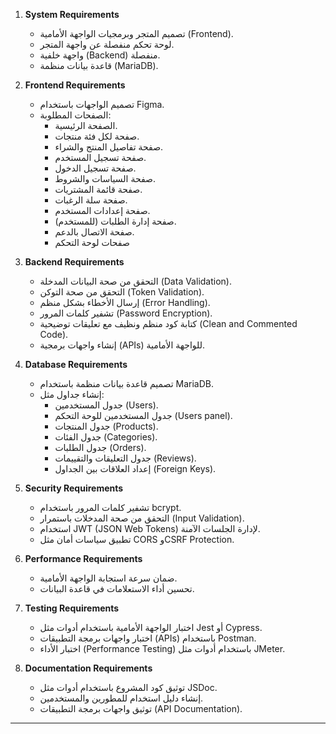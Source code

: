 1. **System Requirements**  
   - تصميم المتجر وبرمجيات الواجهة الأمامية (Frontend).  
   - لوحة تحكم منفصلة عن واجهة المتجر.  
   - واجهة خلفية (Backend) منفصلة.  
   - قاعدة بيانات منظمة (MariaDB).  

2. **Frontend Requirements**  
   - تصميم الواجهات باستخدام Figma.  
   - الصفحات المطلوبة:  
     - الصفحة الرئيسية.  
     - صفحة لكل فئة منتجات.  
     - صفحة تفاصيل المنتج والشراء.  
     - صفحة تسجيل المستخدم.  
     - صفحة تسجيل الدخول.  
     - صفحة السياسات والشروط.  
     - صفحة قائمة المشتريات.  
     - صفحة سلة الرغبات.  
     - صفحة إعدادات المستخدم.  
     - صفحة إدارة الطلبات (للمستخدم).  
     - صفحة الاتصال بالدعم.
     - صفحات لوحة التحكم  

3. **Backend Requirements**  
   - التحقق من صحة البيانات المدخلة (Data Validation).  
   - التحقق من صحة التوكن (Token Validation).  
   - إرسال الأخطاء بشكل منظم (Error Handling).  
   - تشفير كلمات المرور (Password Encryption).  
   - كتابة كود منظم ونظيف مع تعليقات توضيحية (Clean and Commented Code).  
   - إنشاء واجهات برمجية (APIs) للواجهة الأمامية.  

4. **Database Requirements**  
   - تصميم قاعدة بيانات منظمة باستخدام MariaDB.  
   - إنشاء جداول مثل:  
     - جدول المستخدمين (Users).  
     - جدول المستخدمين للوحة التحكم (Users panel).  
     - جدول المنتجات (Products).  
     - جدول الفئات (Categories).  
     - جدول الطلبات (Orders).  
     - جدول التعليقات والتقييمات (Reviews).  
      - إعداد العلاقات بين الجداول (Foreign Keys).  

5. **Security Requirements**  
   - تشفير كلمات المرور باستخدام bcrypt.  
   - التحقق من صحة المدخلات باستمرار (Input Validation).  
   - استخدام JWT (JSON Web Tokens) لإدارة الجلسات الآمنة.  
   - تطبيق سياسات أمان مثل CORS وCSRF Protection.  

6. **Performance Requirements**  
   - ضمان سرعة استجابة الواجهة الأمامية.  
   - تحسين أداء الاستعلامات في قاعدة البيانات.  

7. **Testing Requirements**  
   - اختبار الواجهة الأمامية باستخدام أدوات مثل Jest أو Cypress.  
   - اختبار واجهات برمجة التطبيقات (APIs) باستخدام Postman.  
   - اختبار الأداء (Performance Testing) باستخدام أدوات مثل JMeter.  

8.  **Documentation Requirements**  
    - توثيق كود المشروع باستخدام أدوات مثل JSDoc.  
    - إنشاء دليل استخدام للمطورين والمستخدمين.  
    - توثيق واجهات برمجة التطبيقات (API Documentation).  


---
